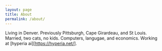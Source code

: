 ```yaml
---
layout: page
title: About
permalink: /about/
---
```


Living in Denver. Previously Pittsburgh, Cape Girardeau, and St Louis. 
Married, two cats, no kids. Computers, langugae, and economics. Working 
at [hyperia ai][https://hyperia.net/].

